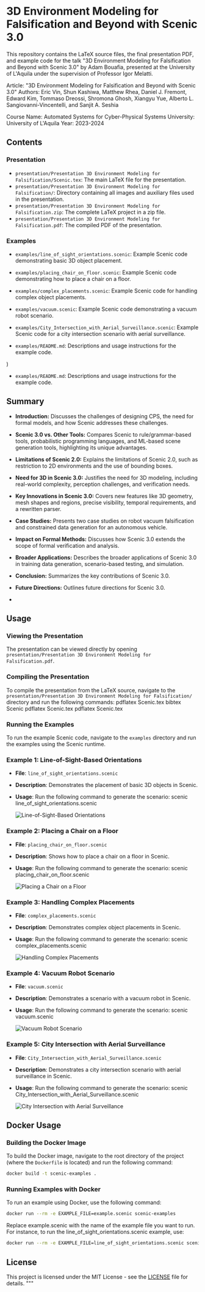 # 3D Environment Modeling for Falsification and Beyond with Scenic 3.0

This repository contains the LaTeX source files, the final presentation PDF, and example code for the talk "3D Environment Modeling for Falsification and Beyond with Scenic 3.0" by Adam Bouafia, presented at the University of L'Aquila under the supervision of Professor Igor Melatti.

Article: "3D Environment Modeling for Falsification and Beyond with Scenic 3.0"
Authors: Eric Vin, Shun Kashiwa, Matthew Rhea, Daniel J. Fremont, Edward Kim, Tommaso Dreossi, Shromona Ghosh, Xiangyu Yue, Alberto L. Sangiovanni-Vincentelli, and Sanjit A. Seshia

Course Name: Automated Systems for Cyber-Physical Systems
University: University of L'Aquila
Year: 2023-2024

## Contents

### Presentation
- `presentation/Presentation 3D Environment Modeling for Falsification/Scenic.tex`: The main LaTeX file for the presentation.
- `presentation/Presentation 3D Environment Modeling for Falsification/`: Directory containing all images and auxiliary files used in the presentation.
- `presentation/Presentation 3D Environment Modeling for Falsification.zip`: The complete LaTeX project in a zip file.
- `presentation/Presentation 3D Environment Modeling for Falsification.pdf`: The compiled PDF of the presentation.

### Examples
- `examples/line_of_sight_orientations.scenic`: Example Scenic code demonstrating basic 3D object placement.

- `examples/placing_chair_on_floor.scenic`: Example Scenic code demonstrating how to place a chair on a floor.

- `examples/complex_placements.scenic`: Example Scenic code for handling complex object placements.

- `examples/vacuum.scenic`: Example Scenic code demonstrating a vacuum robot scenario.

- `examples/City_Intersection_with_Aerial_Surveillance.scenic`: Example Scenic code for a city intersection scenario with aerial surveillance.

- `examples/README.md`: Descriptions and usage instructions for the example code.


)
- `examples/README.md`: Descriptions and usage instructions for the example code.

## Summary
- **Introduction:** Discusses the challenges of designing CPS, the need for formal models, and how Scenic addresses these challenges.
- **Scenic 3.0 vs. Other Tools:** Compares Scenic to rule/grammar-based tools, probabilistic programming languages, and ML-based scene generation tools, highlighting its unique advantages.
- **Limitations of Scenic 2.0:** Explains the limitations of Scenic 2.0, such as restriction to 2D environments and the use of bounding boxes.
- **Need for 3D in Scenic 3.0:** Justifies the need for 3D modeling, including real-world complexity, perception challenges, and verification needs.
- **Key Innovations in Scenic 3.0:** Covers new features like 3D geometry, mesh shapes and regions, precise visibility, temporal requirements, and a rewritten parser.
- **Case Studies:** Presents two case studies on robot vacuum falsification and constrained data generation for an autonomous vehicle.
- **Impact on Formal Methods:** Discusses how Scenic 3.0 extends the scope of formal verification and analysis.
- **Broader Applications:** Describes the broader applications of Scenic 3.0 in training data generation, scenario-based testing, and simulation.
- **Conclusion:** Summarizes the key contributions of Scenic 3.0.
- **Future Directions:** Outlines future directions for Scenic 3.0.

- 
## Usage

### Viewing the Presentation
The presentation can be viewed directly by opening `presentation/Presentation 3D Environment Modeling for Falsification.pdf`.

### Compiling the Presentation
To compile the presentation from the LaTeX source, navigate to the `presentation/Presentation 3D Environment Modeling for Falsification/` directory and run the following commands:
pdflatex Scenic.tex
bibtex Scenic
pdflatex Scenic.tex
pdflatex Scenic.tex

### Running the Examples
To run the example Scenic code, navigate to the `examples` directory and run the examples using the Scenic runtime.

### Example 1: Line-of-Sight-Based Orientations
- **File**: `line_of_sight_orientations.scenic`
- **Description**: Demonstrates the placement of basic 3D objects in Scenic.
- **Usage**: Run the following command to generate the scenario:
scenic line_of_sight_orientations.scenic

  ![Line-of-Sight-Based Orientations](Presentation/Presentation%203D%20Environment%20Modeling%20for%20Falsification/FIG1.png)

### Example 2: Placing a Chair on a Floor
- **File**: `placing_chair_on_floor.scenic`
- **Description**: Shows how to place a chair on a floor in Scenic.
- **Usage**: Run the following command to generate the scenario:
scenic placing_chair_on_floor.scenic

  ![Placing a Chair on a Floor](Presentation/Presentation%203D%20Environment%20Modeling%20for%20Falsification/FIG2.png)

### Example 3: Handling Complex Placements
- **File**: `complex_placements.scenic`
- **Description**: Demonstrates complex object placements in Scenic.
- **Usage**: Run the following command to generate the scenario:
scenic complex_placements.scenic  

  ![Handling Complex Placements](Presentation/Presentation%203D%20Environment%20Modeling%20for%20Falsification/FIG3.png)

### Example 4: Vacuum Robot Scenario
- **File**: `vacuum.scenic`
- **Description**: Demonstrates a scenario with a vacuum robot in Scenic.
- **Usage**: Run the following command to generate the scenario:
scenic vacuum.scenic

  ![Vacuum Robot Scenario](Presentation/Presentation%203D%20Environment%20Modeling%20for%20Falsification/FIG4.png)

### Example 5: City Intersection with Aerial Surveillance
- **File**: `City_Intersection_with_Aerial_Surveillance.scenic`
- **Description**: Demonstrates a city intersection scenario with aerial surveillance in Scenic.
- **Usage**: Run the following command to generate the scenario:
scenic City_Intersection_with_Aerial_Surveillance.scenic

  ![City Intersection with Aerial Surveillance](Presentation/Presentation%203D%20Environment%20Modeling%20for%20Falsification/City_Intersection_with_Aerial_Surveillance.png)


## Docker Usage

### Building the Docker Image
To build the Docker image, navigate to the root directory of the project (where the `Dockerfile` is located) and run the following command:

```sh
docker build -t scenic-examples .
```

###  Running Examples with Docker
To run an example using Docker, use the following command:
```sh
docker run --rm -e EXAMPLE_FILE=example.scenic scenic-examples
```
Replace example.scenic with the name of the example file you want to run. For instance, to run the line_of_sight_orientations.scenic example, use:
```sh
docker run --rm -e EXAMPLE_FILE=line_of_sight_orientations.scenic scenic-examples
```


## License
This project is licensed under the MIT License - see the [LICENSE](LICENSE) file for details.
"""
